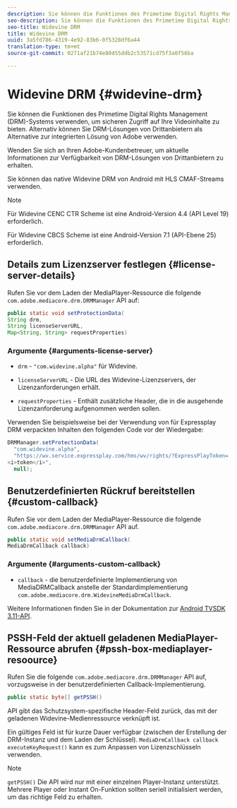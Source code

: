 ```yaml
---
description: Sie können die Funktionen des Primetime Digital Rights Management (DRM)-Systems verwenden, um sicheren Zugriff auf Ihre Videoinhalte zu bieten. Alternativ können Sie DRM-Lösungen von Drittanbietern als Alternative zur integrierten Lösung von Adobe verwenden.
seo-description: Sie können die Funktionen des Primetime Digital Rights Management (DRM)-Systems verwenden, um sicheren Zugriff auf Ihre Videoinhalte zu bieten. Alternativ können Sie DRM-Lösungen von Drittanbietern als Alternative zur integrierten Lösung von Adobe verwenden.
seo-title: Widevine DRM
title: Widevine DRM
uuid: 3a5fd786-4319-4e92-83b6-0f5328df6a44
translation-type: tm+mt
source-git-commit: 0271af21b74e80455ddb2c53571cd75f3a0f56ba

---
```



# Widevine DRM {#widevine-drm}

Sie können die Funktionen des Primetime Digital Rights Management (DRM)-Systems verwenden, um sicheren Zugriff auf Ihre Videoinhalte zu bieten. Alternativ können Sie DRM-Lösungen von Drittanbietern als Alternative zur integrierten Lösung von Adobe verwenden.

Wenden Sie sich an Ihren Adobe-Kundenbetreuer, um aktuelle Informationen zur Verfügbarkeit von DRM-Lösungen von Drittanbietern zu erhalten.

<!--<a id="section_1385440013EF4A9AA45B6AC98919E662"></a>-->

Sie können das native Widevine DRM von Android mit HLS CMAF-Streams verwenden.

>[!NOTE]
>
> Für Widevine CENC CTR Scheme ist eine Android-Version 4.4 (API Level 19) erforderlich.
>
> Für Widevine CBCS Scheme ist eine Android-Version 7.1 (API-Ebene 25) erforderlich.

## Details zum Lizenzserver festlegen {#license-server-details}

Rufen Sie vor dem Laden der MediaPlayer-Ressource die folgende `com.adobe.mediacore.drm.DRMManager` API auf:

```java
public static void setProtectionData(
String drm,
String licenseServerURL,
Map<String, String> requestProperties)
```

### Argumente {#arguments-license-server}

* `drm` - `"com.widevine.alpha"` für Widevine.

* `licenseServerURL` - Die URL des Widevine-Lizenzservers, der Lizenzanforderungen erhält.

* `requestProperties` - Enthält zusätzliche Header, die in die ausgehende Lizenzanforderung aufgenommen werden sollen.

Verwenden Sie beispielsweise bei der Verwendung von für Expressplay DRM verpackten Inhalten den folgenden Code vor der Wiedergabe:

```java
DRMManager.setProtectionData(
  "com.widevine.alpha",  
  "https://wv.service.expressplay.com/hms/wv/rights/?ExpressPlayToken= 
<i>token</i>",  
  null);
```

## Benutzerdefinierten Rückruf bereitstellen {#custom-callback}

Rufen Sie vor dem Laden der MediaPlayer-Ressource die folgende `com.adobe.mediacore.drm.DRMManager` API auf.

```java
public static void setMediaDrmCallback(
MediaDrmCallback callback)
```

### Argumente {#arguments-custom-callback}

* `callback` - die benutzerdefinierte Implementierung von MediaDRMCallback anstelle der Standardimplementierung `com.adobe.mediacore.drm.WidevineMediaDrmCallback`.

Weitere Informationen finden Sie in der Dokumentation zur [Android TVSDK 3.11-API](https://help.adobe.com/en_US/primetime/api/psdk/javadoc3.11/index.html).

## PSSH-Feld der aktuell geladenen MediaPlayer-Ressource abrufen {#pssh-box-mediaplayer-resoource}

Rufen Sie die folgende `com.adobe.mediacore.drm.DRMManager` API auf, vorzugsweise in der benutzerdefinierten Callback-Implementierung.

```java
public static byte[] getPSSH()
```

API gibt das Schutzsystem-spezifische Header-Feld zurück, das mit der geladenen Widevine-Medienressource verknüpft ist.

Ein gültiges Feld ist für kurze Dauer verfügbar (zwischen der Erstellung der DRM-Instanz und dem Laden der Schlüssel). `MediaDrmCallback callback executeKeyRequest()` kann es zum Anpassen von Lizenzschlüsseln verwenden.

>[!NOTE]
>
> `getPSSH()` Die API wird nur mit einer einzelnen Player-Instanz unterstützt. Mehrere Player oder Instant On-Funktion sollten seriell initialisiert werden, um das richtige Feld zu erhalten.
